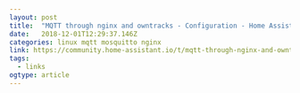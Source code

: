 ```yaml
---
layout: post 
title:  "MQTT through nginx and owntracks - Configuration - Home Assistant Community" 
date:   2018-12-01T12:29:37.146Z 
categories: linux mqtt mosquitto nginx
link: https://community.home-assistant.io/t/mqtt-through-nginx-and-owntracks/4943/8 
tags:
  - links
ogtype: article 
---
```


